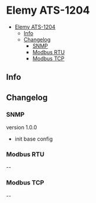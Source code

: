 # Elemy ATS-1204

- [Elemy ATS-1204](#elemy-ats-1204)
  - [Info](#info)
  - [Changelog](#changelog)
    - [SNMP](#snmp)
    - [Modbus RTU](#modbus-rtu)
    - [Modbus TCP](#modbus-tcp)

## Info

## Changelog

### SNMP

version 1.0.0

- init base config

### Modbus RTU

--

### Modbus TCP

--
